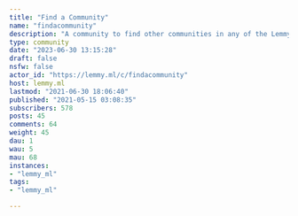```yaml
---
title: "Find a Community" 
name: "findacommunity"
description: "A community to find other communities in any of the Lemmy instances."
type: community
date: "2023-06-30 13:15:28"
draft: false
nsfw: false
actor_id: "https://lemmy.ml/c/findacommunity"
host: lemmy.ml
lastmod: "2021-06-30 18:06:40"
published: "2021-05-15 03:08:35"
subscribers: 578
posts: 45
comments: 64
weight: 45
dau: 1
wau: 5
mau: 68
instances:
- "lemmy_ml"
tags: 
- "lemmy_ml"

---
```

